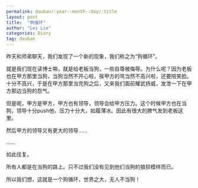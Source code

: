 ```yaml
---
permalink: douban/:year-:month-:day/:title
layout: post
title:  "狗循环"
author: "Lei Lie"
categories: Diary
tag: douban
---
```


昨天和师弟聊天，我们发现了一个新的现象，我们称之为“狗循环”。

就是我们现在读博士嘛，就是给老板当狗，一些自尊被侮辱。为什么呢？因为老板也在甲方那里当狗，当狗当然不开心啦，挨甲方的骂当然不高兴啦，还要陪笑脸。十分不高兴，于是在甲方那里当完狗之后，又来我们面前耀武扬威，发泄一下在甲方那边当狗的怨气。

但是呢，甲方是甲方，甲方也有领导，领导会给甲方压力。这个时候甲方也在当狗，领导十分push他，压力十分大，如履薄冰。因此有很大的脾气发到老板这里。

然后甲方的领导又有更大的领导……

……

如此往复。

所有人都是在当狗的路上。只不过我们没有见到他们当狗的狼狈模样而已。

所以我们想，这就是一个狗循环，世界之大，无人不当狗！